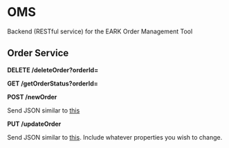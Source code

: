 # OMS
Backend (RESTful service) for the EARK Order Management Tool

## Order Service

**DELETE /deleteOrder?orderId=<orderId>**

**GET /getOrderStatus?orderId=<orderId>**

**POST /newOrder**

Send JSON similar to [this](https://github.com/magenta-aps/OMS/blob/develop/examples/order.json)

**PUT /updateOrder**

Send JSON similar to [this](https://github.com/magenta-aps/OMS/blob/develop/examples/updateOrder.json). 
Include whatever properties you wish to change.

 
